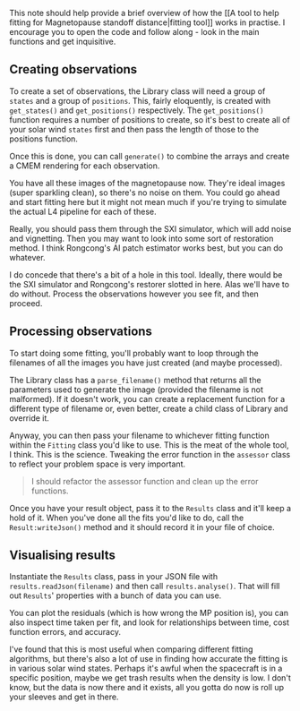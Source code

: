 This note should help provide a brief overview of how the [[A tool to help fitting for Magnetopause standoff distance|fitting tool]] works in practise. I encourage you to open the code and follow along - look in the main functions and get inquisitive.

## Creating observations
To create a set of observations, the Library class will need a group of `states` and a group of `positions`. This, fairly eloquently, is created with `get_states()` and `get_positions()` respectively. The `get_positions()` function requires a number of positions to create, so it's best to create all of your solar wind `states` first and then pass the length of those to the positions function.

Once this is done, you can call `generate()` to combine the arrays and create a CMEM rendering for each observation.

You have all these images of the magnetopause now. They're ideal images (super sparkling clean), so there's no noise on them. You could go ahead and start fitting here but it might not mean much if you're trying to simulate the actual L4 pipeline for each of these. 

Really, you should pass them through the SXI simulator, which will add noise and vignetting. Then you may want to look into some sort of restoration method. I think Rongcong's AI patch estimator works best, but you can do whatever. 

I do concede that there's a bit of a hole in this tool. Ideally, there would be the SXI simulator and Rongcong's restorer slotted in here. Alas we'll have to do without. Process the observations however you see fit, and then proceed.
## Processing observations
To start doing some fitting, you'll probably want to loop through the filenames of all the images you have just created (and maybe processed). 

The Library class has a `parse_filename()` method that returns all the parameters used to generate the image (provided the filename is not malformed). If it doesn't work, you can create a replacement function for a different type of filename or, even better, create a child class of Library and override it.

Anyway, you can then pass your filename to whichever fitting function within the `Fitting` class you'd like to use. This is the meat of the whole tool, I think. This is the science. Tweaking the error function in the `assessor` class to reflect your problem space is very important. 

>I should refactor the assessor function and clean up the error functions.

Once you have your result object, pass it to the `Results` class and it'll keep a hold of it. When you've done all the fits you'd like to do, call the `Result:writeJson()` method and it should record it in your file of choice.

## Visualising results
Instantiate the `Results` class, pass in your JSON file with `results.readJson(filename)` and then call `results.analyse()`. That will fill out `Results`' properties with a bunch of data you can use.

You can plot the residuals (which is how wrong the MP position is), you can also inspect time taken per fit, and look for relationships between time, cost function errors, and accuracy. 

I've found that this is most useful when comparing different fitting algorithms, but there's also a lot of use in finding how accurate the fitting is in various solar wind states. Perhaps it's awful when the spacecraft is in a specific position, maybe we get trash results when the density is low. I don't know, but the data is now there and it exists, all you gotta do now is roll up your sleeves and get in there.